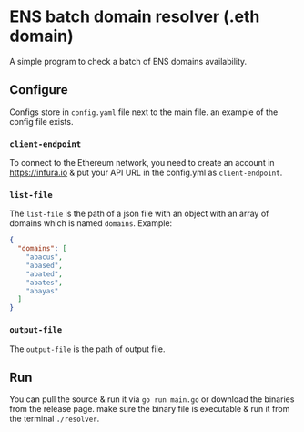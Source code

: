 # ENS batch domain resolver (.eth domain)
A simple program to check a batch of ENS domains availability.

## Configure
Configs store in `config.yaml` file next to the main file. an example of the config file exists.

### `client-endpoint`
To connect to the Ethereum network, you need to create an account in https://infura.io & put your API URL in the config.yml as `client-endpoint`.

### `list-file`
The `list-file` is the path of a json file with an object with an array of domains which is named `domains`.
Example:
```json
{
  "domains": [
    "abacus",
    "abased",
    "abated",
    "abates",
    "abayas"
  ]
}
```
### `output-file`
The `output-file` is the path of output file.

## Run
You can pull the source & run it via `go run main.go` or download the binaries from the release page. make sure the binary file is executable & run it from the terminal `./resolver`.

